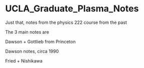 # UCLA_Graduate_Plasma_Notes
Just that, notes from the physics 222 course from the past

The 3 main notes are

Dawson + Gottlieb from Princeton

Dawson notes, circa 1990

Fried + Nishikawa
